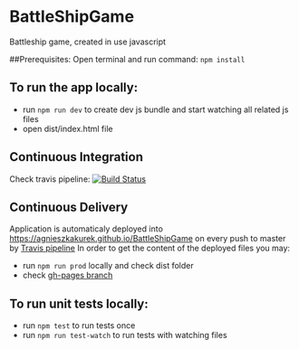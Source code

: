 # BattleShipGame
Battleship game, created in use javascript

##Prerequisites:
Open terminal and run command: `npm install`

## To run the app locally:
* run `npm run dev` to create dev js bundle and start watching all related js files
* open dist/index.html file

## Continuous Integration
Check travis pipeline:
[![Build Status](https://https://travis-ci.org/AgnieszkaKurek/BattleShipGame.svg?branch=master)](https://travis-ci.org/AgnieszkaKurek/BattleShipGame)

## Continuous Delivery
Application is automaticaly deployed into https://agnieszkakurek.github.io/BattleShipGame on every push to master by [Travis pipeline](https://travis-ci.org/AgnieszkaKurek/BattleShipGame)
In order to get the content of the deployed files you may:
* run `npm run prod` locally and check dist folder
* check [gh-pages branch](https://github.com/AgnieszkaKurek/BattleShipGame/tree/gh-pages)

## To run unit tests locally:
* run `npm test` to run tests once
* run `npm run test-watch` to run tests with watching files